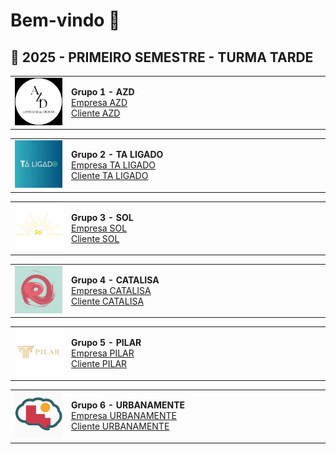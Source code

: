 # Bem-vindo  👋 
## 🔹 2025 - PRIMEIRO SEMESTRE - TURMA TARDE




<!-- 🔹 Grupo 1 - AZD -->
<table width="100%">
  <tr>
    <td width="120">
      <img src="../2025_01/LOGO2025.01/logoazd.png" width="100" alt="Logo AZD"/>
    </td>
    <td style="min-width:400px;">
      <strong>Grupo 1 - AZD</strong><br>
      <a href="https://dieckdaniels.github.io/Ag-cia.AZD/">Empresa AZD</a><br>
      <a href="https://dieckdaniels.github.io/dieck-daniels/">Cliente AZD</a>
    </td>
  </tr>
</table>

<!-- 🔹 Grupo 2 - TA LIGADO -->
<table width="100%">
  <tr>
    <td width="120">
      <img src="../2025_01/LOGO2025.01/logotaligado.JPG" width="100" alt="Logo TA LIGADO"/>
    </td>
    <td style="min-width:400px;">
      <strong>Grupo 2 - TA LIGADO</strong><br>
      <a href="https://taligado-gamma.vercel.app/">Empresa TA LIGADO</a><br>
      <a href="https://docesdabencao.vercel.app/">Cliente TA LIGADO</a>
    </td>
  </tr>
</table>

<!-- 🔹 Grupo 3 - SOL -->
<table width="100%">
  <tr>
    <td width="120">
      <img src="../2025_01/LOGO2025.01/logosol.png" width="100" alt="Logo SOL"/>
    </td>
    <td style="min-width:400px;">
      <strong>Grupo 3 - SOL</strong><br>
      <a href="https://agenciasol.github.io/SOL/">Empresa SOL</a><br>
      <a href="https://agenciasol.github.io/siteTCC/">Cliente SOL</a>
    </td>
  </tr>
</table>

<!-- 🔹 Grupo 4 - CATALISA -->
<table width="100%">
  <tr>
    <td width="120">
      <img src="../2025_01/LOGO2025.01/logocatalisa.jpeg" width="100" alt="Logo CATALISA"/>
    </td>
    <td style="min-width:400px;">
      <strong>Grupo 4 - CATALISA</strong><br>
      <a href="https://catalisaagencia.github.io/agencia-catalisa/">Empresa CATALISA</a><br>
      <a href="https://lunix-terapia.github.io/cliente-lunix/">Cliente CATALISA</a>
    </td>
  </tr>
</table>

<!-- 🔹 Grupo 5 - PILAR -->
<table width="100%">
  <tr>
    <td width="120">
      <img src="../2025_01/LOGO2025.01/logopilar.png" width="100" alt="Logo PILAR"/>
    </td>
    <td style="min-width:400px;">
      <strong>Grupo 5 - PILAR</strong><br>
      <a href="https://pilar-ca.vercel.app/">Empresa PILAR</a><br>
      <a href="https://insidelibras.vercel.app/">Cliente PILAR</a>
    </td>
  </tr>
</table>

<!-- 🔹 Grupo 6 - URBANAMENTE -->
<table width="100%">
  <tr>
    <td width="120">
      <img src="../2025_01/LOGO2025.01/logourbanamente.png" width="100" alt="Logo URBANAMENTE"/>
    </td>
    <td style="min-width:400px;">
      <strong>Grupo 6 - URBANAMENTE</strong><br>
      <a href="https://urbanamente-consultoria.github.io/TCC-Urbanamente-IOS/">Empresa URBANAMENTE</a><br>
      <a href="https://urbanamente-consultoria.github.io/TCC-Sapataria_Afetiva-IOS/">Cliente URBANAMENTE</a>
    </td>
  </tr>
</table>

</body>
